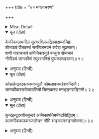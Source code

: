 +++
title = "०१ मंगलाचरण"

+++


<details><summary>Misc Detail</summary>

श्लोक
</details>

<details open><summary>मूल (दोहा)</summary>

केकीकण्ठाभनीलं सुरवरविलसद्विप्रपादाब्जचिह्नं  
शोभाढॺं पीतवस्त्रं सरसिजनयनं सर्वदा सुप्रसन्नम्।  
पाणौ नाराचचापं कपिनिकरयुतं बन्धुना सेव्यमानं  
नौमीडॺं जानकीशं रघुवरमनिशं पुष्पकारूढरामम्॥ १॥
</details>

<details><summary>अनुवाद (हिन्दी)</summary>

मोराच्या कंठाच्या कांतीप्रमाणे नीलवर्ण, देवांमध्ये श्रेष्ठ, भृगू ऋषीच्या चरणकमलाच्या चिह्नाने सुशोभित, सौंदर्यसंपन्न, पीतांबरधारी, कमलनेत्र, सदा अत्यंत प्रसन्न, हातात धनुष्य-बाण धारण केलेल्या, वानरसमूहाने युक्त, बंधू लक्ष्मणाद्वारे सेवित, स्तुती करण्यास योग्य, श्रीजानकीचे पती, रघुकुलश्रेष्ठ, पुष्पक विमानावर आरूढ, अशा श्रीरामचंद्रांना मी नमस्कार करतो.॥ १॥
</details>

<details open><summary>मूल (दोहा)</summary>

कोसलेन्द्रपदकञ्जमञ्जुलौ कोमलावजमहेशवन्दितौ।  
जानकीकरसरोजलालितौ चिन्तकस्य मनभृङ्गसङ्गिनौ॥ २॥
</details>

<details><summary>अनुवाद (हिन्दी)</summary>

ज्यांच्या सुंदर व कोमल चरणकमलांना ब्रह्मदेव व शिव वंदन करतात, श्रीजानकीची करकमले प्रेमाने ज्यांची सेवा करतात, ती अयोध्यापतींची चरणकमले चिंतन करणाऱ्याच्या मनरूपी भ्रमरांची नित्याची वसतिस्थान असतात.॥ २॥
</details>

<details open><summary>मूल (दोहा)</summary>

कुन्दइन्दुदरगौरसुन्दरं अम्बिकापतिमभीष्टसिद्धिदम्।  
कारुणीककलकञ्जलोचनं नौमि शङ्करमनङ्गमोचनम्॥ ३॥
</details>

<details><summary>अनुवाद (हिन्दी)</summary>

कुंद-पुष्प, चंद्र व शंखाप्रमाणे सुंदर गौरवर्णाचे, जगज्जननी पार्वतीचे पती, मनोवांछित फल देणारे, दुःखी जनांवर दया करणारे, सुंदर कमलासमान नेत्रांचे, कामदेवाच्या बाणांपासून मुक्त करणारे, भगवान श्रीशंकर यांना मी नमस्कार करतो.॥ ३॥
</details>
